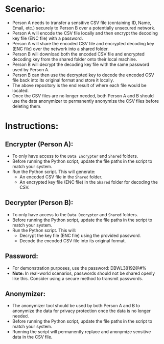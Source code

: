 # Scenario:
* Person A needs to transfer a sensitive CSV file (containing ID, Name, Email, etc.) securely to Person B over a potentially unsecured network.
* Person A will encode the CSV file locally and then encrypt the decoding key file (ENC file) with a password.
* Person A will share the encoded CSV file and encrypted decoding key (ENC file) over the network into a shared folder.
* Person B will download both the encoded CSV file and encrypted decoding key from the shared folder onto their local machine.
* Person B will decrypt the decoding key file with the same password used by Person A.
* Person B can then use the decrypted key to decode the encoded CSV file back into its original format and store it locally.
* The above repository is the end result of where each file would be located.
* Once the CSV files are no longer needed, both Person A and B should use the data anonymizer to permanently anonymize the CSV files before deleting them.

# Instructions:

## Encrypter (Person A):
* To only have access to the `Data Encrypter` and `Shared` folders.
* Before running the Python script, update the file paths in the script to match your system.
* Run the Python script. This will generate:
  * An encoded CSV file in the `Shared` folder.
  * An encrypted key file (ENC file) in the `Shared` folder for decoding the CSV.

## Decrypter (Person B):
* To only have access to the `Data Decrypter` and `Shared` folders.
* Before running the Python script, update the file paths in the script to match your system.
* Run the Python script. This will:
  * Decrypt the key file (ENC file) using the provided password.
  * Decode the encoded CSV file into its original format.

## Password:
* For demonstration purposes, use the password: DBWL38192@#%
* **Note:** In real-world scenarios, passwords should not be shared openly like this. Consider using a secure method to transmit passwords.

## Anonymizer:
* The anonymizer tool should be used by both Person A and B to anonymize the data for privacy protection once the data is no longer needed.
* Before running the Python script, update the file paths in the script to match your system.
* Running the script will permanently replace and anonymize sensitive data in the CSV file.

